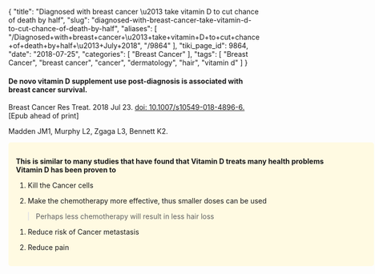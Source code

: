 {
    "title": "Diagnosed with breast cancer \u2013 take vitamin D to cut chance of death by half",
    "slug": "diagnosed-with-breast-cancer-take-vitamin-d-to-cut-chance-of-death-by-half",
    "aliases": [
        "/Diagnosed+with+breast+cancer+\u2013+take+vitamin+D+to+cut+chance+of+death+by+half+\u2013+July+2018",
        "/9864"
    ],
    "tiki_page_id": 9864,
    "date": "2018-07-25",
    "categories": [
        "Breast Cancer"
    ],
    "tags": [
        "Breast Cancer",
        "breast cancer",
        "cancer",
        "dermatology",
        "hair",
        "vitamin d"
    ]
}


#### De novo vitamin D supplement use post-diagnosis is associated with breast cancer survival.

Breast Cancer Res Treat. 2018 Jul 23. [doi: 10.1007/s10549-018-4896-6.](https://doi.org/10.1007/s10549-018-4896-6.) <span>[Epub ahead of print]</span>

Madden JM1, Murphy L2, Zgaga L3, Bennett K2.

<div class="border" style="background-color:#FFFAE2;padding:15px;margin:10px 0;border-radius:5px;width:700px">

 **This is similar to many studies that have found that Vitamin D treats many health problems  
Vitamin D has been proven to** 

1. Kill the Cancer cells

1. Make the chemotherapy more effective, thus smaller doses can be used

> Perhaps less chemotherapy will result in less hair loss

1. Reduce risk of Cancer metastasis

1. Reduce pain
